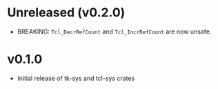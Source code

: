 # Unreleased (v0.2.0)
- BREAKING: `Tcl_DecrRefCount` and `Tcl_IncrRefCount` are now unsafe.

# v0.1.0
- Initial release of tk-sys and tcl-sys crates
